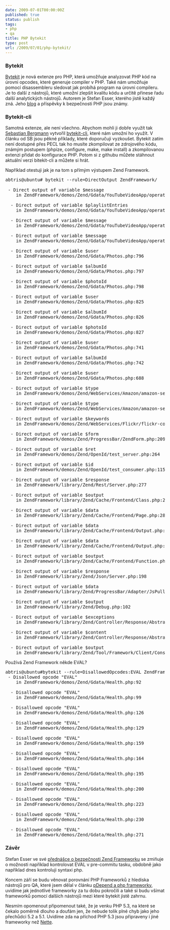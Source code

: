 ```yaml
---
date: 2009-07-01T00:00:00Z
published: true
status: publish
tags:
- php
- qa
title: PHP Bytekit
type: post
url: /2009/07/01/php-bytekit/
---
```


<h3>Bytekit</h3>
<p><a href="http://www.bytekit.org/">Bytekit</a> je nová extenze pro PHP, která umožňuje analyzovat PHP kód na úrovni opcodes, které generuje compiler v PHP. Také nám umožňuje pomocí disassembleru sledovat jak probíhá program na úrovni compileru. Je to další z nástrojů, které umožní zlepšit kvalitu kódu a určitě přinese řadu další analytických nástrojů. Autorem je Stefan Esser, kterého jistě každý zná. Jeho <a href="http://www.suspekt.org/">blog</a> a příspěvky k bezpečnosti PHP jsou známy. </p>

<h3>Bytekit-cli</h3>
<p>
Samotná extenze, ale není všechno. Abychom mohli ji dobře využít tak <a href="http://sebastian-bergmann.de/archives/871-bytekit-cli.html">Sebastian Bergmann</a> vytvořil <a href="http://github.com/sebastianbergmann/bytekit-cli/tree/master">bytekit-cli</a>, které nám umožní ho využít.
V článku od SB jsou pěkné příklady, které doporučuji vyzkoušet. Bytekit zatím není dostupné přes PECL tak ho musíte zkompilovat ze zdrojového kódu, známým postupem (phpize, configure, make, make install) a zkompilovanou extenzi přidat do konfigurace PHP. Potom si z githubu můžete stáhnout aktuální verzi bitekit-cli a můžete si hrát.</p>

Například otestuji jak je na tom s přímým výstupem Zend Framework.

<pre>
abtris@ubuntu# bytekit --rule=DirectOutput ZendFramework/

 - Direct output of variable $message
    in ZendFramework/demos/Zend/Gdata/YouTubeVideoApp/operations.php:1094

  - Direct output of variable $playlistEntries
    in ZendFramework/demos/Zend/Gdata/YouTubeVideoApp/operations.php:906

  - Direct output of variable $message
    in ZendFramework/demos/Zend/Gdata/YouTubeVideoApp/operations.php:270

  - Direct output of variable $message
    in ZendFramework/demos/Zend/Gdata/YouTubeVideoApp/operations.php:276

  - Direct output of variable $user
    in ZendFramework/demos/Zend/Gdata/Photos.php:796

  - Direct output of variable $albumId
    in ZendFramework/demos/Zend/Gdata/Photos.php:797

  - Direct output of variable $photoId
    in ZendFramework/demos/Zend/Gdata/Photos.php:798

  - Direct output of variable $user
    in ZendFramework/demos/Zend/Gdata/Photos.php:825

  - Direct output of variable $albumId
    in ZendFramework/demos/Zend/Gdata/Photos.php:826

  - Direct output of variable $photoId
    in ZendFramework/demos/Zend/Gdata/Photos.php:827

  - Direct output of variable $user
    in ZendFramework/demos/Zend/Gdata/Photos.php:741

  - Direct output of variable $albumId
    in ZendFramework/demos/Zend/Gdata/Photos.php:742

  - Direct output of variable $user
    in ZendFramework/demos/Zend/Gdata/Photos.php:688

  - Direct output of variable $type
    in ZendFramework/demos/Zend/WebServices/Amazon/amazon-search.php:153

  - Direct output of variable $type
    in ZendFramework/demos/Zend/WebServices/Amazon/amazon-search.php:157

  - Direct output of variable $keywords
    in ZendFramework/demos/Zend/WebServices/Flickr/flickr-composite.php:92

  - Direct output of variable $form
    in ZendFramework/demos/Zend/ProgressBar/ZendForm.php:209

  - Direct output of variable $ret
    in ZendFramework/demos/Zend/OpenId/test_server.php:264

  - Direct output of variable $id
    in ZendFramework/demos/Zend/OpenId/test_consumer.php:115

  - Direct output of variable $response
    in ZendFramework/library/Zend/Rest/Server.php:277

  - Direct output of variable $output
    in ZendFramework/library/Zend/Cache/Frontend/Class.php:226

  - Direct output of variable $data
    in ZendFramework/library/Zend/Cache/Frontend/Page.php:280

  - Direct output of variable $data
    in ZendFramework/library/Zend/Cache/Frontend/Output.php:101

  - Direct output of variable $data
    in ZendFramework/library/Zend/Cache/Frontend/Output.php:65

  - Direct output of variable $output
    in ZendFramework/library/Zend/Cache/Frontend/Function.php:107

  - Direct output of variable $response
    in ZendFramework/library/Zend/Json/Server.php:198

  - Direct output of variable $data
    in ZendFramework/library/Zend/ProgressBar/Adapter/JsPull.php:111

  - Direct output of variable $output
    in ZendFramework/library/Zend/Debug.php:102

  - Direct output of variable $exceptions
    in ZendFramework/library/Zend/Controller/Response/Abstract.php:734

  - Direct output of variable $content
    in ZendFramework/library/Zend/Controller/Response/Abstract.php:546

  - Direct output of variable $output
    in ZendFramework/library/Zend/Tool/Framework/Client/Console.php:194
</pre>

Používá Zend Framework někde EVAL? 

<pre>
abtris@ubuntu#bytekit --rule=DisallowedOpcodes:EVAL ZendFramework/
 - Disallowed opcode "EVAL"
    in ZendFramework/demos/Zend/Gdata/Health.php:92

  - Disallowed opcode "EVAL"
    in ZendFramework/demos/Zend/Gdata/Health.php:99

  - Disallowed opcode "EVAL"
    in ZendFramework/demos/Zend/Gdata/Health.php:126

  - Disallowed opcode "EVAL"
    in ZendFramework/demos/Zend/Gdata/Health.php:129

  - Disallowed opcode "EVAL"
    in ZendFramework/demos/Zend/Gdata/Health.php:159

  - Disallowed opcode "EVAL"
    in ZendFramework/demos/Zend/Gdata/Health.php:164

  - Disallowed opcode "EVAL"
    in ZendFramework/demos/Zend/Gdata/Health.php:195

  - Disallowed opcode "EVAL"
    in ZendFramework/demos/Zend/Gdata/Health.php:200

  - Disallowed opcode "EVAL"
    in ZendFramework/demos/Zend/Gdata/Health.php:223

  - Disallowed opcode "EVAL"
    in ZendFramework/demos/Zend/Gdata/Health.php:230

  - Disallowed opcode "EVAL"
    in ZendFramework/demos/Zend/Gdata/Health.php:271
</pre>

<h3>Závěr</h3>
<p>Stefan Esser ve své <a href="http://www.suspekt.org/downloads/DPC_Secure_Programming_With_The_Zend_Framework.pdf">přednášce o bezpečnosti Zend Frameworku</a> se zmiňuje o možnosti například kontrolovat EVAL v pre-commitu tasku, obdobně jako například dnes kontroluji syntaxi php.</p> 
<p>Koncem září se budu věnovat porovnání PHP Frameworků z hlediska nástrojů pro QA, které jsem dělal v článku <a href="http://blog.prskavec.net/2009/03/pdepend-a-php-frameworky/">pDepend a php frameworky</a>, uvidíme jak jednotlivé frameworky za tu dobu pokročili a také si budu všímat frameworků pomocí dalších nástrojů mezi které bytekit jistě zahrnu.</p>
<p>Nesmím opomenout připomenout také, že je venku PHP 5.3, na které se čekalo poměrně dlouho a doufám jen, že nebude tolik plné chyb jako jeho přechůdci 5.2 a 5.1. Uvidíme zda na příchod PHP 5.3 jsou připraveny i jiné frameworky než <a href="http://nettephp.com">Nette</a>.</p> 
